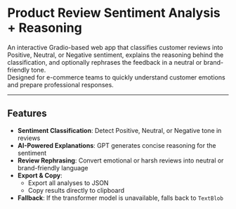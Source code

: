 # Product Review Sentiment Analysis + Reasoning

An interactive Gradio-based web app that classifies customer reviews into Positive, Neutral, or Negative sentiment, explains the reasoning behind the classification, and optionally rephrases the feedback in a neutral or brand-friendly tone.  
Designed for e-commerce teams to quickly understand customer emotions and prepare professional responses.

---

##  Features

- **Sentiment Classification**: Detect Positive, Neutral, or Negative tone in reviews
- **AI-Powered Explanations**: GPT generates concise reasoning for the sentiment
- **Review Rephrasing**: Convert emotional or harsh reviews into neutral or brand-friendly language
- **Export & Copy**:  
  - Export all analyses to JSON  
  - Copy results directly to clipboard
- **Fallback**: If the transformer model is unavailable, falls back to `TextBlob`


